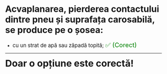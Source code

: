 # Acvaplanarea, pierderea contactului dintre pneu și suprafața carosabilă, se produce pe o șosea:

- <span style="font-size: larger;">cu un strat de apă sau zăpadă topită; <span style="color: green; font-size: larger;">✅ (Corect)</span></span>

---

<span style="font-size: 30px; font-weight: bold;">**Doar o opțiune este corectă!**</span>